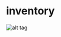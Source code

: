 # inventory
![alt tag](https://github.com/ageev-victor/inventory/tree/master/ScreensProject/1.jpg "Описание будет тут")​

